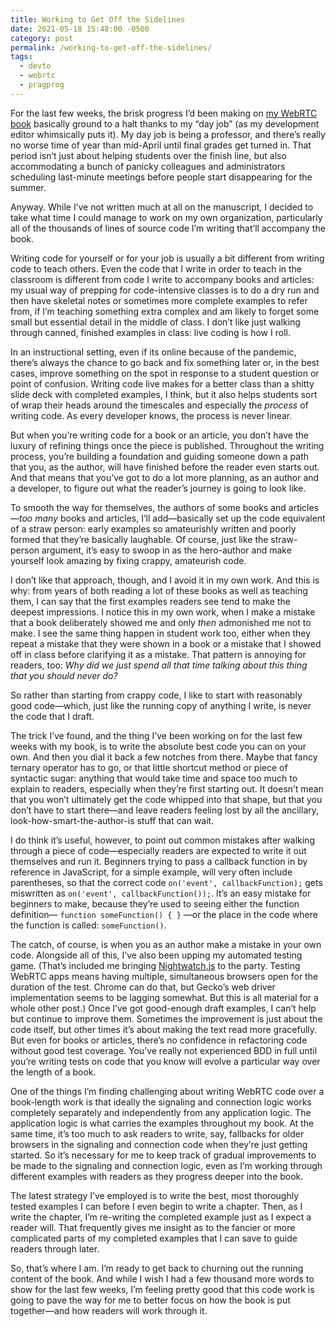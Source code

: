 ```yaml
---
title: Working to Get Off the Sidelines
date: 2021-05-18 15:48:00 -0500
category: post
permalink: /working-to-get-off-the-sidelines/
tags:
  - devto
  - webrtc
  - pragprog
---
```


For the last few weeks, the brisk progress I’d been making on [my WebRTC
book](https://stolley.dev/im-writing-a-book-about-webrtc-for-pragmatic-programmers/) basically
ground to a halt thanks to my “day job” (as my development editor whimsically puts it). My day job
is being a professor, and there’s really no worse time of year than mid-April until final grades get
turned in. That period isn’t just about helping students over the finish line, but also
accommodating a bunch of panicky colleagues and administrators scheduling last-minute meetings
before people start disappearing for the summer.

Anyway. While I’ve not written much at all on the manuscript, I decided to take what time I could
manage to work on my own organization, particularly all of the thousands of lines of source code I’m
writing that’ll accompany the book.

Writing code for yourself or for your job is usually a bit different from writing code to teach
others. Even the code that I write in order to teach in the classroom is different from code I write
to accompany books and articles: my usual way of prepping for code-intensive classes is to do a dry
run and then have skeletal notes or sometimes more complete examples to refer from, if I’m teaching
something extra complex and am likely to forget some small but essential detail in the middle of
class. I don’t like just walking through canned, finished examples in class: live coding is how I
roll.

In an instructional setting, even if its online because of the pandemic, there’s always the chance
to go back and fix something later or, in the best cases, improve something on the spot in response
to a student question or point of confusion. Writing code live makes for a better class than a
shitty slide deck with completed examples, I think, but it also helps students sort of wrap their
heads around the timescales and especially the *process* of writing code. As every developer knows,
the process is never linear.

But when you’re writing code for a book or an article, you don’t have the luxury of refining things
once the piece is published. Throughout the writing process, you’re building a foundation and
guiding someone down a path that you, as the author, will have finished before the reader even
starts out. And that means that you’ve got to do a lot more planning, as an author and a developer,
to figure out what the reader’s journey is going to look like.

To smooth the way for themselves, the authors of some books and articles—*too many* books and
articles, I’ll add—basically set up the code equivalent of a straw person: early examples so
amateurishly written and poorly formed that they’re basically laughable. Of course, just like the
straw-person argument, it’s easy to swoop in as the hero-author and make yourself look amazing by
fixing crappy, amateurish code.

I don’t like that approach, though, and I avoid it in my own work. And this is why: from years of
both reading a lot of these books as well as teaching them, I can say that the first examples
readers see tend to make the deepest impressions. I notice this in my own work, when I make a
mistake that a book deliberately showed me and only *then* admonished me not to make. I see the same
thing happen in student work too, either when they repeat a mistake that they were shown in a book
or a mistake that I showed off in class before clarifying it as a mistake. That pattern is annoying
for readers, too: *Why did we just spend all that time talking about this thing that you should
never do?*

So rather than starting from crappy code, I like to start with reasonably good code—which, just like
the running copy of anything I write, is never the code that I draft.

The trick I’ve found, and the thing I’ve been working on for the last few weeks with my book, is to
write the absolute best code you can on your own. And then you dial it back a few notches from
there. Maybe that fancy ternary operator has to go, or that little shortcut method or piece of
syntactic sugar: anything that would take time and space too much to explain to readers, especially
when they’re first starting out. It doesn’t mean that you won’t ultimately get the code whipped into
that shape, but that you don’t have to start there—and leave readers feeling lost by all the
ancillary, look-how-smart-the-author-is stuff that can wait.

I do think it’s useful, however, to point out common mistakes after walking through a piece of
code—especially readers are expected to write it out themselves and run it. Beginners trying to pass
a callback function in by reference in JavaScript, for a simple example, will very often include
parentheses, so that the correct code `on('event', callbackFunction);` gets miswritten as
`on('event', callbackFunction());`. It’s an easy mistake for beginners to make, because they’re used
to seeing either the function definition— `function someFunction() { }` —or the place in the code
where the function is called: `someFunction()`.

The catch, of course, is when you as an author make a mistake in your own code. Alongside all of
this, I’ve also been upping my automated testing game. (That’s included me bringing
[Nightwatch.js](https://nightwatchjs.org) to the party. Testing WebRTC apps means having multiple,
simultaneous browsers open for the duration of the test. Chrome can do that, but Gecko’s web driver
implementation seems to be lagging somewhat. But this is all material for a whole other post.) Once
I’ve got good-enough draft examples, I can’t help but continue to improve them. Sometimes the
improvement is just about the code itself, but other times it’s about making the text read more
gracefully. But even for books or articles, there’s no confidence in refactoring code without good
test coverage. You’ve really not experienced BDD in full until you’re writing tests on code that you
know will evolve a particular way over the length of a book.

One of the things I’m finding challenging about writing WebRTC code over a book-length work is that
ideally the signaling and connection logic works completely separately and independently from any
application logic. The application logic is what carries the examples throughout my book. At the
same time, it’s too much to ask readers to write, say, fallbacks for older browsers in the signaling
and connection code when they’re just getting started. So it’s necessary for me to keep track of
gradual improvements to be made to the signaling and connection logic, even as I’m working through
different examples with readers as they progress deeper into the book.

The latest strategy I’ve employed is to write the best, most thoroughly tested examples I can before
I even begin to write a chapter. Then, as I write the chapter, I’m re-writing the completed example
just as I expect a reader will. That frequently gives me insight as to the fancier or more
complicated parts of my completed examples that I can save to guide readers through later.

So, that’s where I am. I’m ready to get back to churning out the running content of the book. And
while I wish I had a few thousand more words to show for the last few weeks, I’m feeling pretty good
that this code work is going to pave the way for me to better focus on how the book is put
together—and how readers will work through it.

